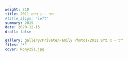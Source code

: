 ```yaml
---
weight: 210
title: רוני - גן ברוש 2011
#title_align: "left"
summary: 2015
date: 2020-12-15
draft: false

gallery: gallery/Private/Family Photos/רוני - גן ברוש 2011
files: "*"
cover: Rony251.jpg
---
```

